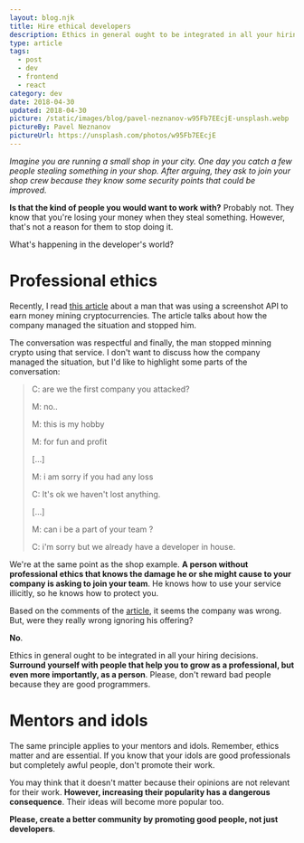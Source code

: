 ```yaml
---
layout: blog.njk
title: Hire ethical developers
description: Ethics in general ought to be integrated in all your hiring decisions. Surround yourself with people that help you to grow as a professional, but even more importantly, as a person
type: article
tags:
  - post
  - dev
  - frontend
  - react
category: dev
date: 2018-04-30
updated: 2018-04-30
picture: /static/images/blog/pavel-neznanov-w95Fb7EEcjE-unsplash.webp
pictureBy: Pavel Neznanov
pictureUrl: https://unsplash.com/photos/w95Fb7EEcjE
---
```


_Imagine you are running a small shop in your city. One day you catch a few people stealing something in your shop. After arguing, they ask to join your shop crew because they know some security points that could be improved._

**Is that the kind of people you would want to work with?** Probably not. They know that you're losing your money when they steal something. However, that's not a reason for them to stop doing it.

What's happening in the developer's world?

# Professional ethics

Recently, I read [this article](https://medium.com/@timotheejeannin/i-built-a-screenshot-api-and-some-guy-was-mining-cryptocurrencies-with-it-cd188dfae773) about a man that was using a screenshot API to earn money mining cryptocurrencies. The article talks about how the company managed the situation and stopped him.

The conversation was respectful and finally, the man stopped minning crypto using that service. I don't want to discuss how the company managed the situation, but I'd like to highlight some parts of the conversation:

> C: are we the first company you attacked?
>
> M: no..
>
> M: this is my hobby
>
> M: for fun and profit
>
> [...]
>
> M: i am sorry if you had any loss
>
> C: It's ok we haven't lost anything.
>
> [...]
>
> M: can i be a part of your team ?
>
> C: i'm sorry but we already have a developer in house.

We're at the same point as the shop example. **A person without professional ethics that knows the damage he or she might cause to your company is asking to join your team**. He knows how to use your service illicitly, so he knows how to protect you.

Based on the comments of the [article](https://medium.com/@timotheejeannin/i-built-a-screenshot-api-and-some-guy-was-mining-cryptocurrencies-with-it-cd188dfae773), it seems the company was wrong. But, were they really wrong ignoring his offering?

**No**.

Ethics in general ought to be integrated in all your hiring decisions. **Surround yourself with people that help you to grow as a professional, but even more importantly, as a person**. Please, don't reward bad people because they are good programmers.

# Mentors and idols

The same principle applies to your mentors and idols. Remember, ethics matter and are essential. If you know that your idols are good professionals but completely awful people, don't promote their work.

You may think that it doesn't matter because their opinions are not relevant for their work. **However, increasing their popularity has a dangerous consequence**. Their ideas will become more popular too.

**Please, create a better community by promoting good people, not just developers**.
